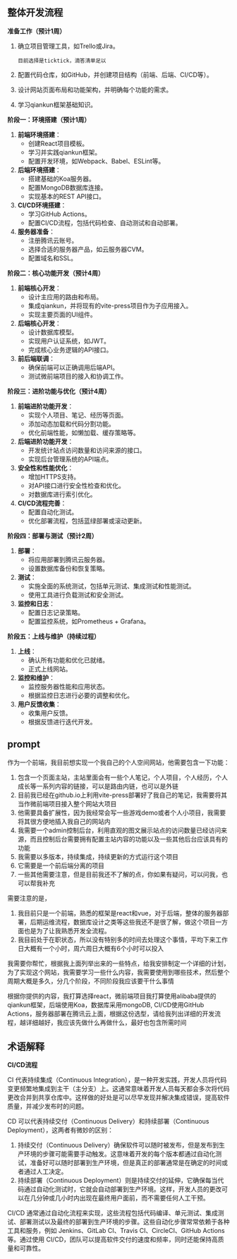 ## **整体开发流程**

**准备工作（预计1周）**

1. 确立项目管理工具，如Trello或Jira。

   `目前选择是ticktick，滴答清单足以`

2. 配置代码仓库，如GitHub，并创建项目结构（前端、后端、CI/CD等）。

3. 设计网站页面布局和功能架构，并明确每个功能的需求。

4. 学习qiankun框架基础知识。

**阶段一：环境搭建（预计1周）**

1. **前端环境搭建**：
   - 创建React项目模板。
   - 学习并实践qiankun框架。
   - 配置开发环境，如Webpack、Babel、ESLint等。
2. **后端环境搭建**：
   - 搭建基础的Koa服务器。
   - 配置MongoDB数据库连接。
   - 实现基本的REST API接口。
3. **CI/CD环境搭建**：
   - 学习GitHub Actions。
   - 配置CI/CD流程，包括代码检查、自动测试和自动部署。
4. **服务器准备**：
   - 注册腾讯云账号。
   - 选择合适的服务器产品，如云服务器CVM。
   - 配置域名和SSL。

**阶段二：核心功能开发（预计4周）**

1. **前端核心开发**：
   - 设计主应用的路由和布局。
   - 集成qiankun，并将现有的vite-press项目作为子应用接入。
   - 实现主要页面的UI组件。
2. **后端核心开发**：
   - 设计数据库模型。
   - 实现用户认证系统，如JWT。
   - 完成核心业务逻辑的API接口。
3. **前后端联调**：
   - 确保前端可以正确调用后端API。
   - 测试微前端项目的接入和协调工作。

**阶段三：进阶功能与优化（预计4周）**

1. **前端进阶功能开发**：
   - 实现个人项目、笔记、经历等页面。
   - 添加动态加载和代码分割功能。
   - 优化前端性能，如懒加载、缓存策略等。
2. **后端进阶功能开发**：
   - 开发统计站点访问数量和访问来源的接口。
   - 实现后台管理系统的API端点。
3. **安全性和性能优化**：
   - 增加HTTPS支持。
   - 对API接口进行安全性检查和优化。
   - 对数据库进行索引优化。
4. **CI/CD流程完善**：
   - 配置自动化测试。
   - 优化部署流程，包括蓝绿部署或滚动更新。

**阶段四：部署与测试（预计2周）**

1. **部署**：
   - 将应用部署到腾讯云服务器。
   - 设置数据库备份和恢复策略。
2. **测试**：
   - 实施全面的系统测试，包括单元测试、集成测试和性能测试。
   - 使用工具进行负载测试和安全测试。
3. **监控和日志**：
   - 配置日志记录策略。
   - 配置监控系统，如Prometheus + Grafana。

**阶段五：上线与维护（持续过程）**

1. **上线**：
   - 确认所有功能和优化已就绪。
   - 正式上线网站。
2. **监控和维护**：
   - 监控服务器性能和应用状态。
   - 根据监控日志进行必要的调整和优化。
3. **用户反馈收集**：
   - 收集用户反馈。
   - 根据反馈进行迭代开发。





## prompt

作为一个前端，我目前想实现一个我自己的个人空间网站，他需要包含一下功能：

1. 包含一个页面主站，主站里面会有一些个人笔记，个人项目，个人经历，个人成长等一系列内容的链接，可以是路由内链，也可以是外链
2. 目前我已经在github.io上利用vite-press部署好了我自己的笔记，我需要将其当作微前端项目接入整个网站大项目
3. 他需要具备扩展性，因为我经常会写一些游戏demo或者个人小项目，我需要将其很方便地插入我自己的网站内
4. 我需要一个admin控制后台，利用直观的图文展示站点的访问数量已经访问来源，而且控制后台需要拥有配置主站内容的功能以及一些其他后台应该具有的功能
5. 我需要以多版本，持续集成，持续更新的方式运行这个项目
6. 它需要是一个前后端分离的项目
7. 一些其他需要注意，但是目前我还不了解的点，你如果有疑问，可以问我，也可以帮我补充



需要注意的是，

1. 我目前只是一个前端，熟悉的框架是react和vue，对于后端，整体的服务器部署，后期运维流程，数据库设计之类等这些我还不是很了解，做这个项目一方面也是为了让我熟悉开发全流程。
2. 我目前处于在职状态，所以没有特别多的时间去处理这个事情，平均下来工作日大概有一个小时，周六周日大概有6个小时可以投入



我需要你帮忙，根据我上面列举出来的一些特点，给我安排制定一个详细的计划，为了实现这个网站，我需要学习一些什么内容，我需要使用到哪些技术，然后整个周期大概是多久，分几个阶段，不同阶段我应该要干什么事情



根据你提供的内容，我打算选择react，微前端项目我打算使用alibaba提供的qiankun框架，后端使用Koa，数据库采用mongoDB, CI/CD使用GitHub Actions，服务器部署在腾讯云上面，根据这份选型，请给我列出详细的开发流程，越详细越好，我应该先做什么再做什么，最好也包含所需时间







## 术语解释

**CI/CD流程**

CI 代表持续集成（Continuous Integration），是一种开发实践，开发人员将代码变更频繁地集成到主干（主分支）上。这通常意味着开发人员每天都会多次将代码更改合并到共享仓库中。这样做的好处是可以尽早发现并解决集成错误，提高软件质量，并减少发布时的问题。

CD 可以代表持续交付（Continuous Delivery）和持续部署（Continuous Deployment），这两者有微妙的区别：

1. 持续交付（Continuous Delivery）确保软件可以随时被发布，但是发布到生产环境的步骤可能需要手动触发。这意味着开发的每个版本都通过自动化测试，准备好可以随时部署到生产环境，但是真正的部署通常是在确定的时间或者通过人工决定。
2. 持续部署（Continuous Deployment）则是持续交付的延伸，它确保每当代码通过自动化测试时，它就会自动部署到生产环境。这样，开发人员的更改可以在几分钟或几小时内出现在最终用户面前，而不需要任何人工干预。

CI/CD 通常通过自动化流程来实现，这些流程包括代码编译、单元测试、集成测试、部署测试以及最终的部署到生产环境的步骤。这些自动化步骤常常依赖于各种工具和服务，例如 Jenkins、GitLab CI、Travis CI、CircleCI、GitHub Actions 等。通过使用 CI/CD，团队可以提高软件交付的速度和频率，同时还能保持高质量和可靠性。